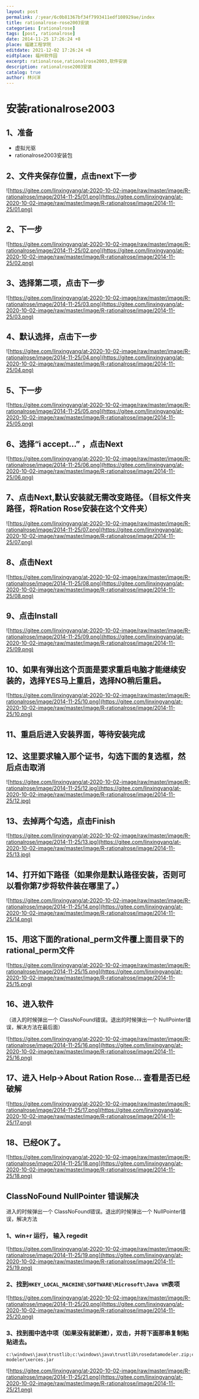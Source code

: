 ```yaml
---
layout: post
permalink: /:year/6c0b81367bf34f7993411edf108929ae/index
title: rationalrose-rose2003安装
categories: [rationalrose]
tags: [post, rationalrose]
date: 2014-11-25 17:26:24 +8
place: 福建工程学院
editdate: 2021-12-02 17:26:24 +8
eidtplace: 福州软件园
excerpt: rationalrose,rationalrose2003,软件安装
description: rationalrose2003安装
catalog: true
author: 林兴洋
---
```


# 安装rationalrose2003

## 1、准备

* 虚拟光驱
* rationalrose2003安装包

## 2、文件夹保存位置，点击next下一步

![https://gitee.com/linxingyang/at-2020-10-02-image/raw/master/image/R-rationalrose/image/2014-11-25/01.png](https://gitee.com/linxingyang/at-2020-10-02-image/raw/master/image/R-rationalrose/image/2014-11-25/01.png)

## 2、下一步

![https://gitee.com/linxingyang/at-2020-10-02-image/raw/master/image/R-rationalrose/image/2014-11-25/02.png](https://gitee.com/linxingyang/at-2020-10-02-image/raw/master/image/R-rationalrose/image/2014-11-25/02.png)

## 3、选择第二项，点击下一步

![https://gitee.com/linxingyang/at-2020-10-02-image/raw/master/image/R-rationalrose/image/2014-11-25/03.png](https://gitee.com/linxingyang/at-2020-10-02-image/raw/master/image/R-rationalrose/image/2014-11-25/03.png)

## 4、默认选择，点击下一步

![https://gitee.com/linxingyang/at-2020-10-02-image/raw/master/image/R-rationalrose/image/2014-11-25/04.png](https://gitee.com/linxingyang/at-2020-10-02-image/raw/master/image/R-rationalrose/image/2014-11-25/04.png)

## 5、下一步

![https://gitee.com/linxingyang/at-2020-10-02-image/raw/master/image/R-rationalrose/image/2014-11-25/05.png](https://gitee.com/linxingyang/at-2020-10-02-image/raw/master/image/R-rationalrose/image/2014-11-25/05.png)

## 6、选择“i accept...” ，点击Next

![https://gitee.com/linxingyang/at-2020-10-02-image/raw/master/image/R-rationalrose/image/2014-11-25/06.png](https://gitee.com/linxingyang/at-2020-10-02-image/raw/master/image/R-rationalrose/image/2014-11-25/06.png)

## 7、点击Next,默认安装就无需改变路径。（目标文件夹路径，将Ration Rose安装在这个文件夹）

![https://gitee.com/linxingyang/at-2020-10-02-image/raw/master/image/R-rationalrose/image/2014-11-25/07.png](https://gitee.com/linxingyang/at-2020-10-02-image/raw/master/image/R-rationalrose/image/2014-11-25/07.png)

## 8、点击Next

![https://gitee.com/linxingyang/at-2020-10-02-image/raw/master/image/R-rationalrose/image/2014-11-25/08.png](https://gitee.com/linxingyang/at-2020-10-02-image/raw/master/image/R-rationalrose/image/2014-11-25/08.png)

## 9、点击Install

![https://gitee.com/linxingyang/at-2020-10-02-image/raw/master/image/R-rationalrose/image/2014-11-25/09.png](https://gitee.com/linxingyang/at-2020-10-02-image/raw/master/image/R-rationalrose/image/2014-11-25/09.png)

## 10、如果有弹出这个页面是要求重启电脑才能继续安装的，选择YES马上重启，选择NO稍后重启。

![https://gitee.com/linxingyang/at-2020-10-02-image/raw/master/image/R-rationalrose/image/2014-11-25/10.png](https://gitee.com/linxingyang/at-2020-10-02-image/raw/master/image/R-rationalrose/image/2014-11-25/10.png)

## 11、重启后进入安装界面，等待安装完成

## 12、这里要求输入那个证书，勾选下面的复选框，然后点击取消

![https://gitee.com/linxingyang/at-2020-10-02-image/raw/master/image/R-rationalrose/image/2014-11-25/12.jpg](https://gitee.com/linxingyang/at-2020-10-02-image/raw/master/image/R-rationalrose/image/2014-11-25/12.jpg)

## 13、去掉两个勾选，点击Finish

![https://gitee.com/linxingyang/at-2020-10-02-image/raw/master/image/R-rationalrose/image/2014-11-25/13.jpg](https://gitee.com/linxingyang/at-2020-10-02-image/raw/master/image/R-rationalrose/image/2014-11-25/13.jpg)

## 14、打开如下路径（如果你是默认路径安装，否则可以看你第7步将软件装在哪里了。）

![https://gitee.com/linxingyang/at-2020-10-02-image/raw/master/image/R-rationalrose/image/2014-11-25/14.png](https://gitee.com/linxingyang/at-2020-10-02-image/raw/master/image/R-rationalrose/image/2014-11-25/14.png)

## 15、用这下面的rational_perm文件覆上面目录下的rational_perm文件

![https://gitee.com/linxingyang/at-2020-10-02-image/raw/master/image/R-rationalrose/image/2014-11-25/15.png](https://gitee.com/linxingyang/at-2020-10-02-image/raw/master/image/R-rationalrose/image/2014-11-25/15.png)

## 16、进入软件 

（进入的时候弹出一个 ClassNoFound错误。退出的时候弹出一个 NullPointer错误，解决方法在最后面）

![https://gitee.com/linxingyang/at-2020-10-02-image/raw/master/image/R-rationalrose/image/2014-11-25/16.png](https://gitee.com/linxingyang/at-2020-10-02-image/raw/master/image/R-rationalrose/image/2014-11-25/16.png)

## 17、进入 Help->About Ration Rose... 查看是否已经破解

![https://gitee.com/linxingyang/at-2020-10-02-image/raw/master/image/R-rationalrose/image/2014-11-25/17.png](https://gitee.com/linxingyang/at-2020-10-02-image/raw/master/image/R-rationalrose/image/2014-11-25/17.png)

## 18、已经OK了。

![https://gitee.com/linxingyang/at-2020-10-02-image/raw/master/image/R-rationalrose/image/2014-11-25/18.png](https://gitee.com/linxingyang/at-2020-10-02-image/raw/master/image/R-rationalrose/image/2014-11-25/18.png)


## ClassNoFound NullPointer 错误解决

进入的时候弹出一个 ClassNoFound错误。退出的时候弹出一个 NullPointer错误，解决方法

### 1、win+r 运行， 输入 regedit

![https://gitee.com/linxingyang/at-2020-10-02-image/raw/master/image/R-rationalrose/image/2014-11-25/19.png](https://gitee.com/linxingyang/at-2020-10-02-image/raw/master/image/R-rationalrose/image/2014-11-25/19.png)

### 2、找到`HKEY_LOCAL_MACHINE\SOFTWARE\Microsoft\Java VM`表项

![https://gitee.com/linxingyang/at-2020-10-02-image/raw/master/image/R-rationalrose/image/2014-11-25/20.png](https://gitee.com/linxingyang/at-2020-10-02-image/raw/master/image/R-rationalrose/image/2014-11-25/20.png)

### 3、找到图中选中项（如果没有就新建），双击，并将下面那串复制粘贴进去。

```
c:\windows\java\trustlib;c:\windows\java\trustlib\rosedatamodeler.zip;c:\windows\java\trustlib\comwrappers.zip;c:\windows\java\trustlib\xerces.jar;c:\programfiles\rational\rose\web modeler\xerces.jar
```

![https://gitee.com/linxingyang/at-2020-10-02-image/raw/master/image/R-rationalrose/image/2014-11-25/21.png](https://gitee.com/linxingyang/at-2020-10-02-image/raw/master/image/R-rationalrose/image/2014-11-25/21.png)

